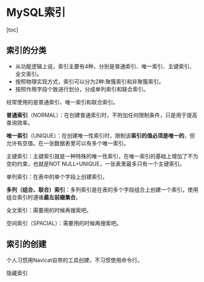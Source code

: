 # MySQL索引

[toc]

## 索引的分类

- 从功能逻辑上说，索引主要有4种，分别是普通索引、唯一索引、主键索引、全文索引。
- 按照物理实现方式，索引可以分为2种:聚簇索引和非聚簇索引。
- 按照作用字段个致进行划分，分成单列索引和联合索引。



经常使用的是普通索引、唯一索引和联合索引。

**普通索引**（NORMAL）：在创建普通索引时，不附加任何限制条件，只是用于提高查询效率。



**唯一索引**（UNIQUE）：在创建唯一性索引时，限制该**索引的值必须是唯一的**，但允许有空值。在一张数据表里可以有多个唯一索引。



主键索引：主键索引就是一种特殊的唯一性索引，在唯一索引的基础上增加了不为空的约束，也就是NOT NULL+UNIQUE，一张表里最多只有一个主键索引。



单列索引：在表中的单个字段上创建索引。



**多列（组合、联合）索引**：多列索引是在表的多个字段组合上创建一个索引。使用组合索引时遵循**最左前缀集合**。



全文索引：需要用的时候再搜索吧。



空间索引（SPACIAL）：需要用的时候再搜索吧。





## 索引的创建

个人习惯用Navicat自带的工具创建，不习惯使用命令行。





隐藏索引